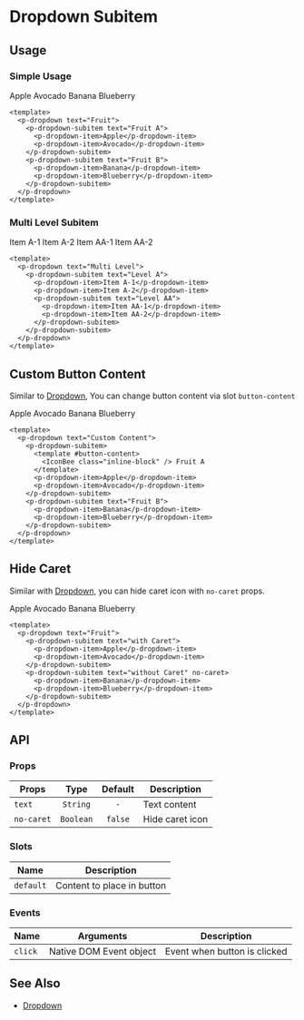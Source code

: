 <script setup>
  import IconBee from '@carbon/icons-vue/lib/bee/20'
  import Badge from '../badge/Badge.vue'
  import Input from "../input/Input.vue"
  import pDropdown from "../dropdown/Dropdown.vue"
  import pDropdownItem from "../dropdown/DropdownItem.vue"
  import pDropdownSubitem from "./DropdownSubitem.vue"
  import Banner from '../banner/Banner.vue'
  import Checkbox from '../checkbox/Checkbox.vue'
  import { ref } from "vue-demi"

  const show = ref(false)
</script>

# Dropdown Subitem

## Usage

### Simple Usage

<preview>
  <p-dropdown text="Fruit">
    <p-dropdown-subitem text="Fruit A">
      <p-dropdown-item>Apple</p-dropdown-item>
      <p-dropdown-item>Avocado</p-dropdown-item>
    </p-dropdown-subitem>
    <p-dropdown-subitem text="Fruit B">
      <p-dropdown-item>Banana</p-dropdown-item>
      <p-dropdown-item>Blueberry</p-dropdown-item>
    </p-dropdown-subitem>
  </p-dropdown>
</preview>

```vue
<template>
  <p-dropdown text="Fruit">
    <p-dropdown-subitem text="Fruit A">
      <p-dropdown-item>Apple</p-dropdown-item>
      <p-dropdown-item>Avocado</p-dropdown-item>
    </p-dropdown-subitem>
    <p-dropdown-subitem text="Fruit B">
      <p-dropdown-item>Banana</p-dropdown-item>
      <p-dropdown-item>Blueberry</p-dropdown-item>
    </p-dropdown-subitem>
  </p-dropdown>
</template>
```

### Multi Level Subitem

<preview>
  <p-dropdown text="Multi Level">
    <p-dropdown-subitem text="Level A" backText="Kembali">
      <p-dropdown-item>Item A-1</p-dropdown-item>
      <p-dropdown-item>Item A-2</p-dropdown-item>
      <p-dropdown-subitem text="Level AA">
        <p-dropdown-item>Item AA-1</p-dropdown-item>
        <p-dropdown-item>Item AA-2</p-dropdown-item>
      </p-dropdown-subitem>
    </p-dropdown-subitem>
  </p-dropdown>
</preview>

```vue
<template>
  <p-dropdown text="Multi Level">
    <p-dropdown-subitem text="Level A">
      <p-dropdown-item>Item A-1</p-dropdown-item>
      <p-dropdown-item>Item A-2</p-dropdown-item>
      <p-dropdown-subitem text="Level AA">
        <p-dropdown-item>Item AA-1</p-dropdown-item>
        <p-dropdown-item>Item AA-2</p-dropdown-item>
      </p-dropdown-subitem>
    </p-dropdown-subitem>
  </p-dropdown>
</template>
```

## Custom Button Content

Similar to [Dropdown](/dropdown/component), You can change button content via slot `button-content`

<preview>
  <p-dropdown text="Custom Content">
    <p-dropdown-subitem>
      <template #button-content>
        <IconBee class="inline-block" /> Fruit A
      </template>
      <p-dropdown-item>Apple</p-dropdown-item>
      <p-dropdown-item>Avocado</p-dropdown-item>
    </p-dropdown-subitem>
    <p-dropdown-subitem text="Fruit B">
      <p-dropdown-item>Banana</p-dropdown-item>
      <p-dropdown-item>Blueberry</p-dropdown-item>
    </p-dropdown-subitem>
  </p-dropdown>
</preview>

```vue
<template>
  <p-dropdown text="Custom Content">
    <p-dropdown-subitem>
      <template #button-content>
        <IconBee class="inline-block" /> Fruit A
      </template>
      <p-dropdown-item>Apple</p-dropdown-item>
      <p-dropdown-item>Avocado</p-dropdown-item>
    </p-dropdown-subitem>
    <p-dropdown-subitem text="Fruit B">
      <p-dropdown-item>Banana</p-dropdown-item>
      <p-dropdown-item>Blueberry</p-dropdown-item>
    </p-dropdown-subitem>
  </p-dropdown>
</template>
```

## Hide Caret

Similar with [Dropdown](/dropdown/component), you can hide caret icon with `no-caret` props.

<preview>
  <p-dropdown text="Fruit">
    <p-dropdown-subitem text="with Caret">
      <p-dropdown-item>Apple</p-dropdown-item>
      <p-dropdown-item>Avocado</p-dropdown-item>
    </p-dropdown-subitem>
    <p-dropdown-subitem text="without Caret" no-caret>
      <p-dropdown-item>Banana</p-dropdown-item>
      <p-dropdown-item>Blueberry</p-dropdown-item>
    </p-dropdown-subitem>
  </p-dropdown>
</preview>

```vue
<template>
  <p-dropdown text="Fruit">
    <p-dropdown-subitem text="with Caret">
      <p-dropdown-item>Apple</p-dropdown-item>
      <p-dropdown-item>Avocado</p-dropdown-item>
    </p-dropdown-subitem>
    <p-dropdown-subitem text="without Caret" no-caret>
      <p-dropdown-item>Banana</p-dropdown-item>
      <p-dropdown-item>Blueberry</p-dropdown-item>
    </p-dropdown-subitem>
  </p-dropdown>
</template>
```

## API

### Props

| Props      |   Type    | Default | Description     |
|------------|:---------:|:-------:|-----------------|
| `text`     | `String`  |   `-`   | Text content    |
| `no-caret` | `Boolean` | `false` | Hide caret icon |

### Slots

| Name      | Description                |
|-----------|----------------------------|
| `default` | Content to place in button |

### Events

| Name    | Arguments               | Description                  |
|---------|-------------------------|------------------------------|
| `click` | Native DOM Event object | Event when button is clicked |

## See Also

- [Dropdown](/dropdown/component)
